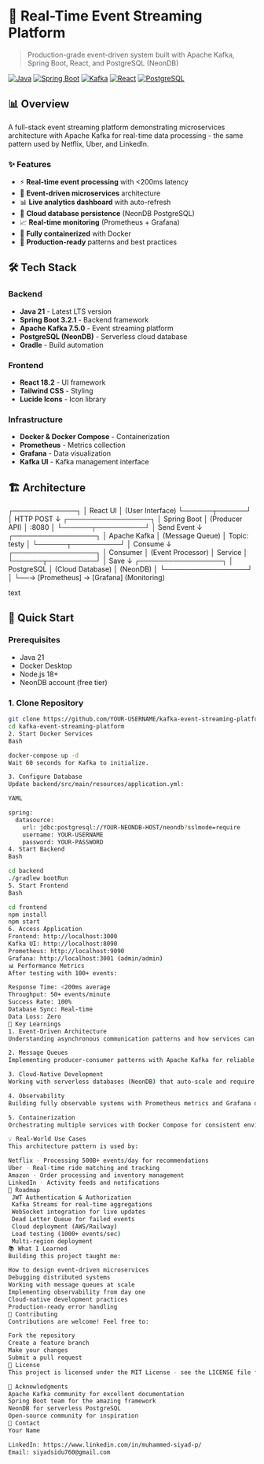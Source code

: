 # 🚀 Real-Time Event Streaming Platform

> Production-grade event-driven system built with Apache Kafka, Spring Boot, React, and PostgreSQL (NeonDB)

[![Java](https://img.shields.io/badge/Java-21-orange)](https://openjdk.org/)
[![Spring Boot](https://img.shields.io/badge/Spring%20Boot-3.2.1-green)](https://spring.io/projects/spring-boot)
[![Kafka](https://img.shields.io/badge/Apache%20Kafka-7.5.0-black)](https://kafka.apache.org/)
[![React](https://img.shields.io/badge/React-18.2-blue)](https://reactjs.org/)
[![PostgreSQL](https://img.shields.io/badge/PostgreSQL-NeonDB-blue)](https://neon.tech/)

## 📊 Overview

A full-stack event streaming platform demonstrating microservices architecture with Apache Kafka for real-time data processing - the same pattern used by Netflix, Uber, and LinkedIn.

### ✨ Features

- ⚡ **Real-time event processing** with <200ms latency
- 🔄 **Event-driven microservices** architecture
- 📊 **Live analytics dashboard** with auto-refresh
- 💾 **Cloud database persistence** (NeonDB PostgreSQL)
- 📈 **Real-time monitoring** (Prometheus + Grafana)
- 🐳 **Fully containerized** with Docker
- 🎯 **Production-ready** patterns and best practices

## 🛠️ Tech Stack

### Backend
- **Java 21** - Latest LTS version
- **Spring Boot 3.2.1** - Backend framework
- **Apache Kafka 7.5.0** - Event streaming platform
- **PostgreSQL (NeonDB)** - Serverless cloud database
- **Gradle** - Build automation

### Frontend
- **React 18.2** - UI framework
- **Tailwind CSS** - Styling
- **Lucide Icons** - Icon library

### Infrastructure
- **Docker & Docker Compose** - Containerization
- **Prometheus** - Metrics collection
- **Grafana** - Data visualization
- **Kafka UI** - Kafka management interface

## 🏗️ Architecture
┌─────────────┐
│ React UI │ (User Interface)
└──────┬──────┘
│ HTTP POST
↓
┌─────────────────┐
│ Spring Boot │ (Producer API)
│ :8080 │
└──────┬──────────┘
│ Send Event
↓
┌─────────────────┐
│ Apache Kafka │ (Message Queue)
│ Topic: testy │
└──────┬──────────┘
│ Consume
↓
┌─────────────────┐
│ Consumer │ (Event Processor)
│ Service │
└──────┬──────────┘
│ Save
↓
┌─────────────────┐
│ PostgreSQL │ (Cloud Database)
│ (NeonDB) │
└─────────────────┘
│
└──→ [Prometheus] → [Grafana]
(Monitoring)

text


## 🚀 Quick Start

### Prerequisites

- Java 21
- Docker Desktop
- Node.js 18+
- NeonDB account (free tier)

### 1. Clone Repository

```bash
git clone https://github.com/YOUR-USERNAME/kafka-event-streaming-platform.git
cd kafka-event-streaming-platform
2. Start Docker Services
Bash

docker-compose up -d
Wait 60 seconds for Kafka to initialize.

3. Configure Database
Update backend/src/main/resources/application.yml:

YAML

spring:
  datasource:
    url: jdbc:postgresql://YOUR-NEONDB-HOST/neondb?sslmode=require
    username: YOUR-USERNAME
    password: YOUR-PASSWORD
4. Start Backend
Bash

cd backend
./gradlew bootRun
5. Start Frontend
Bash

cd frontend
npm install
npm start
6. Access Application
Frontend: http://localhost:3000
Kafka UI: http://localhost:8090
Prometheus: http://localhost:9090
Grafana: http://localhost:3001 (admin/admin)
📊 Performance Metrics
After testing with 100+ events:

Response Time: <200ms average
Throughput: 50+ events/minute
Success Rate: 100%
Database Sync: Real-time
Data Loss: Zero
🎯 Key Learnings
1. Event-Driven Architecture
Understanding asynchronous communication patterns and how services can operate independently.

2. Message Queues
Implementing producer-consumer patterns with Apache Kafka for reliable event streaming.

3. Cloud-Native Development
Working with serverless databases (NeonDB) that auto-scale and require zero maintenance.

4. Observability
Building fully observable systems with Prometheus metrics and Grafana dashboards.

5. Containerization
Orchestrating multiple services with Docker Compose for consistent environments.

💡 Real-World Use Cases
This architecture pattern is used by:

Netflix - Processing 500B+ events/day for recommendations
Uber - Real-time ride matching and tracking
Amazon - Order processing and inventory management
LinkedIn - Activity feeds and notifications
🔮 Roadmap
 JWT Authentication & Authorization
 Kafka Streams for real-time aggregations
 WebSocket integration for live updates
 Dead Letter Queue for failed events
 Cloud deployment (AWS/Railway)
 Load testing (1000+ events/sec)
 Multi-region deployment
📚 What I Learned
Building this project taught me:

How to design event-driven microservices
Debugging distributed systems
Working with message queues at scale
Implementing observability from day one
Cloud-native development practices
Production-ready error handling
🤝 Contributing
Contributions are welcome! Feel free to:

Fork the repository
Create a feature branch
Make your changes
Submit a pull request
📝 License
This project is licensed under the MIT License - see the LICENSE file for details.

🙏 Acknowledgments
Apache Kafka community for excellent documentation
Spring Boot team for the amazing framework
NeonDB for serverless PostgreSQL
Open-source community for inspiration
📧 Contact
Your Name

LinkedIn: https://www.linkedin.com/in/muhammed-siyad-p/
Email: siyadsidu760@gmail.com